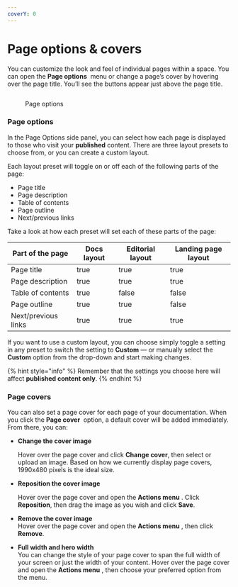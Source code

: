 ```yaml
---
coverY: 0
---
```


# Page options & covers

You can customize the look and feel of individual pages within a space. You can open the **Page options** <picture><source srcset="../../../.gitbook/assets/Sort dark.png" media="(prefers-color-scheme: dark)"><img src="../../../.gitbook/assets/Sort light.png" alt="" data-size="line"></picture> menu or change a page’s cover by hovering over the page title. You’ll see the buttons appear just above the page title.

<figure><img src="../../../.gitbook/assets/editor-page-options.png" alt=""><figcaption><p>Page options</p></figcaption></figure>

### Page options

In the Page Options side panel, you can select how each page is displayed to those who visit your **published** content. There are three layout presets to choose from, or you can create a custom layout.

Each layout preset will toggle on or off each of the following parts of the page:

* Page title
* Page description
* Table of contents
* Page outline
* Next/previous links

Take a look at how each preset will set each of these parts of the page:

<table data-full-width="true"><thead><tr><th>Part of the page</th><th data-type="checkbox">Docs layout</th><th data-type="checkbox">Editorial layout</th><th data-type="checkbox">Landing page layout</th></tr></thead><tbody><tr><td>Page title</td><td>true</td><td>true</td><td>true</td></tr><tr><td>Page description</td><td>true</td><td>true</td><td>true</td></tr><tr><td>Table of contents</td><td>true</td><td>false</td><td>false</td></tr><tr><td>Page outline</td><td>true</td><td>true</td><td>false</td></tr><tr><td>Next/previous links</td><td>true</td><td>true</td><td>true</td></tr></tbody></table>

If you want to use a custom layout, you can choose simply toggle a setting in any preset to switch the setting to **Custom** — or manually select the **Custom** option from the drop-down and start making changes.

{% hint style="info" %}
Remember that the settings you choose here will affect **published content only**.
{% endhint %}

### Page covers

You can also set a page cover for each page of your documentation. When you click the **Page cover** <picture><source srcset="../../../.gitbook/assets/Files dark.png" media="(prefers-color-scheme: dark)"><img src="../../../.gitbook/assets/Files light.png" alt="" data-size="line"></picture> option, a default cover will be added immediately. From there, you can:

*   **Change the cover image**

    Hover over the page cover and click **Change cover**, then select or upload an image. Based on how we currently display page covers, 1990x480 pixels is the ideal size.
*   **Reposition the cover image**

    Hover over the page cover and open the **Actions menu** <img src="../../../.gitbook/assets/Actions menu.png" alt="" data-size="line">. Click **Reposition**, then drag the image as you wish and click **Save**.
* **Remove the cover image**\
  Hover over the page cover and open the **Actions menu** <img src="../../../.gitbook/assets/Actions menu.png" alt="" data-size="line">, then click **Remove**.
* **Full width and hero width**\
  You can change the style of your page cover to span the full width of your screen or just the width of your content. Hover over the page cover and open the **Actions menu** <img src="../../../.gitbook/assets/Actions menu.png" alt="" data-size="line">, then choose your preferred option from the menu.
